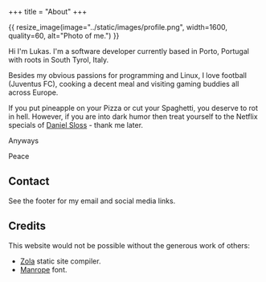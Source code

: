 +++
title = "About"
+++

{{ resize_image(image="../static/images/profile.png", width=1600, quality=60, alt="Photo of me.") }}

Hi I'm Lukas. I'm a software developer currently based in Porto, Portugal with roots in South Tyrol, Italy.

Besides my obvious passions for programming and Linux, I love football (Juventus FC), cooking a decent meal and visiting gaming buddies all across Europe.

If you put pineapple on your Pizza or cut your Spaghetti, you deserve to rot in hell. However, if you are into dark humor then treat yourself to the Netflix specials of [Daniel Sloss](https://www.netflix.com/title/80223685) - thank me later.

Anyways

Peace

## Contact

See the footer for my email and social media links.

## Credits

This website would not be possible without the generous work of others:

* [Zola](https://www.getzola.org/) static site compiler.
* [Manrope](https://manropefont.com/) font.
